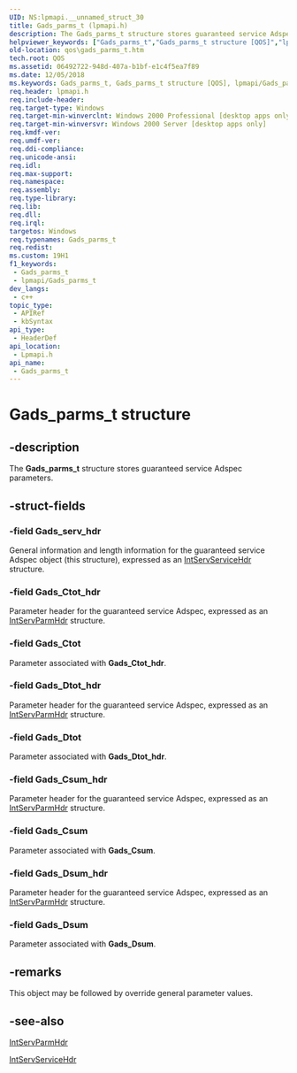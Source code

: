 ```yaml
---
UID: NS:lpmapi.__unnamed_struct_30
title: Gads_parms_t (lpmapi.h)
description: The Gads_parms_t structure stores guaranteed service Adspec parameters.
helpviewer_keywords: ["Gads_parms_t","Gads_parms_t structure [QOS]","lpmapi/Gads_parms_t","qos.gads_parms_t"]
old-location: qos\gads_parms_t.htm
tech.root: QOS
ms.assetid: 06492722-948d-407a-b1bf-e1c4f5ea7f89
ms.date: 12/05/2018
ms.keywords: Gads_parms_t, Gads_parms_t structure [QOS], lpmapi/Gads_parms_t, qos.gads_parms_t
req.header: lpmapi.h
req.include-header: 
req.target-type: Windows
req.target-min-winverclnt: Windows 2000 Professional [desktop apps only]
req.target-min-winversvr: Windows 2000 Server [desktop apps only]
req.kmdf-ver: 
req.umdf-ver: 
req.ddi-compliance: 
req.unicode-ansi: 
req.idl: 
req.max-support: 
req.namespace: 
req.assembly: 
req.type-library: 
req.lib: 
req.dll: 
req.irql: 
targetos: Windows
req.typenames: Gads_parms_t
req.redist: 
ms.custom: 19H1
f1_keywords:
 - Gads_parms_t
 - lpmapi/Gads_parms_t
dev_langs:
 - c++
topic_type:
 - APIRef
 - kbSyntax
api_type:
 - HeaderDef
api_location:
 - Lpmapi.h
api_name:
 - Gads_parms_t
---
```


# Gads_parms_t structure


## -description

The 
<b>Gads_parms_t</b> structure stores guaranteed service Adspec parameters.

## -struct-fields

### -field Gads_serv_hdr

General information and length information for the guaranteed service Adspec object (this structure), expressed as an <a href="/previous-versions/windows/desktop/api/lpmapi/ns-lpmapi-intservservicehdr">IntServServiceHdr</a> structure.

### -field Gads_Ctot_hdr

Parameter header for the guaranteed service Adspec, expressed as an <a href="/previous-versions/windows/desktop/api/lpmapi/ns-lpmapi-intservparmhdr">IntServParmHdr</a> structure.

### -field Gads_Ctot

Parameter associated with <b>Gads_Ctot_hdr</b>.

### -field Gads_Dtot_hdr

Parameter header for the guaranteed service Adspec, expressed as an <a href="/previous-versions/windows/desktop/api/lpmapi/ns-lpmapi-intservparmhdr">IntServParmHdr</a> structure.

### -field Gads_Dtot

Parameter associated with <b>Gads_Dtot_hdr</b>.

### -field Gads_Csum_hdr

Parameter header for the guaranteed service Adspec, expressed as an <a href="/previous-versions/windows/desktop/api/lpmapi/ns-lpmapi-intservparmhdr">IntServParmHdr</a> structure.

### -field Gads_Csum

Parameter associated with <b>Gads_Csum</b>.

### -field Gads_Dsum_hdr

Parameter header for the guaranteed service Adspec, expressed as an <a href="/previous-versions/windows/desktop/api/lpmapi/ns-lpmapi-intservparmhdr">IntServParmHdr</a> structure.

### -field Gads_Dsum

Parameter associated with <b>Gads_Dsum</b>.

## -remarks

This object may be followed by override general parameter values.

## -see-also

<a href="/previous-versions/windows/desktop/api/lpmapi/ns-lpmapi-intservparmhdr">IntServParmHdr</a>



<a href="/previous-versions/windows/desktop/api/lpmapi/ns-lpmapi-intservservicehdr">IntServServiceHdr</a>